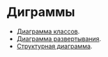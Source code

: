 # Диграммы
- [Диаграмма классов](https://github.com/KirillKomarov550503/poker-manager/blob/master/diagrams/class_to_be.png).
- [Диаграмма развертывания](https://github.com/KirillKomarov550503/poker-manager/blob/master/diagrams/deployment_to_be.png).
- [Структурная диаграмма](https://github.com/KirillKomarov550503/poker-manager/blob/master/diagrams/structure_to_be.png).
